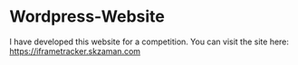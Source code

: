 # Wordpress-Website
I have developed this website for a competition. You can visit the site here:
https://iframetracker.skzaman.com
